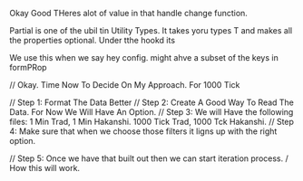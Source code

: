 Okay Good
THeres alot of value in that handle change function.

Partial<T> is one of the ubil tin Utility Types. It takes yoru types T and makes all the properties optional. Under tthe hookd its

We use this when we say hey config. might ahve a subset of the keys in formPRop

// Okay. Time Now To Decide On My Approach. For 1000 Tick

// Step 1: Format The Data Better
// Step 2: Create A Good Way To Read The Data. For Now We Will Have An Option.
// Step 3: We will Have the following files: 1 Min Trad, 1 Min Hakanshi. 1000 Tick Trad, 1000 Tck Hakanshi.
// Step 4: Make sure that when we choose those filters it ligns up with the right option.

// Step 5: Once we have that built out then we can start iteration process. / How this will work.
